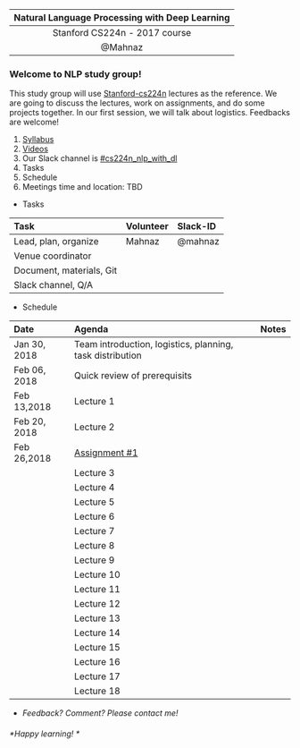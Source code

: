 |Natural Language Processing with Deep Learning|
|:---:|
| Stanford CS224n - 2017 course |
|@Mahnaz|


### Welcome to NLP study group! 
This study group will use [Stanford-cs224n](http://web.stanford.edu/class/cs224n/) lectures as the reference. We are going to discuss the lectures, work on assignments, and do some projects together. In our first session, we will talk about logistics. Feedbacks are welcome!
1. [Syllabus](http://web.stanford.edu/class/cs224n/syllabus.html)
2. [Videos](https://www.youtube.com/playlist?list=PLqdrfNEc5QnuV9RwUAhoJcoQvu4Q46Lja)
3. Our Slack channel is [#cs224n_nlp_with_dl](https://deepseattle.slack.com/messages/C8AEK7D8D/)
4. Tasks
5. Schedule
6. Meetings time and location: TBD

* Tasks

|Task| Volunteer|Slack-ID|
|:---|:---|:---|
|Lead, plan, organize|Mahnaz|@mahnaz
|Venue coordinator|||
|Document, materials, Git|||
|Slack channel, Q/A ||||

* Schedule

|Date    | Agenda          | Notes  |
| :------------ |:--------------| :-----|
|Jan 30, 2018      | Team introduction, logistics, planning, task distribution|  |
|Feb 06, 2018|Quick review of prerequisits |    |
|Feb 13,2018 |Lecture 1|     |
|Feb 20, 2018|Lecture 2 | |
|Feb 26,2018|[Assignment #1](http://web.stanford.edu/class/cs224n/assignment1/index.html) ||
|| Lecture 3| |
|| Lecture 4| |
|| Lecture 5||
|| Lecture 6||
|| Lecture 7||
|| Lecture 8||
|| Lecture 9||
|| Lecture 10||
|| Lecture 11||
|| Lecture 12||
|| Lecture 13||
|| Lecture 14||
|| Lecture 15||
|| Lecture 16||
|| Lecture 17||
|| Lecture 18|||

* *Feedback? Comment? Please contact me!*
###### *Happy learning! * 